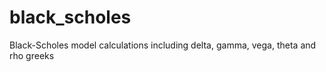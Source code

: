# black_scholes
Black-Scholes model calculations including delta, gamma, vega, theta and rho greeks
